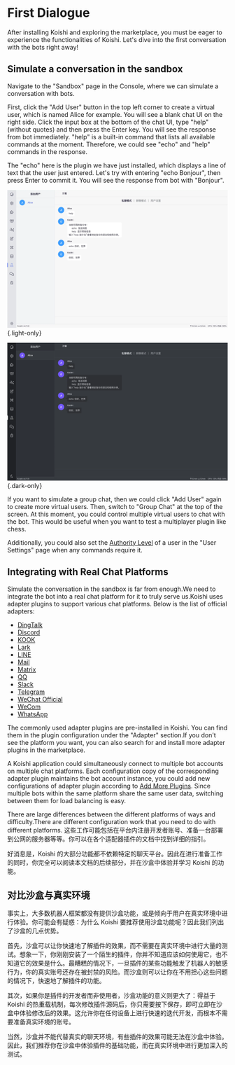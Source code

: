# First Dialogue

After installing Koishi and exploring the marketplace, you must be eager to experience the functionalities of Koishi. Let's dive into the first conversation with the bots right away!

## Simulate a conversation in the sandbox

Navigate to the "Sandbox" page in the Console, where we can simulate a conversation with bots.

First, click the "Add User" button in the top left corner to create a virtual user, which is named Alice for example. You will see a blank chat UI on the right side. Click the input box at the bottom of the chat UI, type "help" (without quotes) and then press the Enter key. You will see the response from bot immediately. "help" is a built-in command that lists all available commands at the moment. Therefore, we could see "echo" and "help" commands in the response.

The "echo" here is the plugin we have just installed, which displays a line of text that the user just entered. Let's try with entering "echo Bonjour", then press Enter to commit it. You will see the response from bot with "Bonjour".

![sandbox](/manual/console/sandbox.light.webp) {.light-only}

![sandbox](/manual/console/sandbox.dark.webp) {.dark-only}

If you want to simulate a group chat, then we could click "Add User" again to create more virtual users. Then, switch to "Group Chat" at the top of the screen. At this moment, you could control multiple virtual users to chat with the bot. This would be useful when you want to test a multiplayer plugin like chess.

Additionally, you could also set the [Authority Level](../usage/customize.md#权限管理) of a user in the "User Settings" page when any commands require it.

## Integrating with Real Chat Platforms

Simulate the conversation in the sandbox is far from enough.We need to integrate the bot into a real chat platform for it to truly serve us.Koishi uses adapter plugins to support various chat platforms. Below is the list of official adapters:

- [DingTalk](../../plugins/adapter/dingtalk.md)
- [Discord](../../plugins/adapter/discord.md)
- [KOOK](../../plugins/adapter/kook.md)
- [Lark](../../plugins/adapter/lark.md)
- [LINE](../../plugins/adapter/line.md)
- [Mail](../../plugins/adapter/mail.md)
- [Matrix](../../plugins/adapter/matrix.md)
- [QQ](../../plugins/adapter/qq.md)
- [Slack](../../plugins/adapter/slack.md)
- [Telegram](../../plugins/adapter/telegram.md)
- [WeChat Official](../../plugins/adapter/wechat-official.md)
- [WeCom](../../plugins/adapter/wecom.md)
- [WhatsApp](../../plugins/adapter/whatsapp.md)

The commonly used adapter plugins are pre-installed in Koishi. You can find them in the plugin configuration under the "Adapter" section.If you don't see the platform you want, you can also search for and install more adapter plugins in the marketplace.

A Koishi application could simultaneously connect to multiple bot accounts on multiple chat platforms. Each configuration copy of the corresponding adapter plugin maintains the bot account instance, you could add new configurations of adapter plugin according to [Add More Plugins](./market.md#添加更多插件). Since multiple bots within the same platform share the same user data, switching between them for load balancing is easy.

There are large differences between the different platforms of ways and difficulty.There are different configuration work that you need to do with different platforms. 这些工作可能包括在平台内注册开发者账号、准备一台部署到公网的服务器等等。你可以在各个适配器插件的文档中找到详细的指引。

好消息是，Koishi 的大部分功能都不依赖特定的聊天平台。因此在进行准备工作的同时，你完全可以阅读本文档的后续部分，并在沙盒中体验并学习 Koishi 的功能。

## 对比沙盒与真实环境

事实上，大多数机器人框架都没有提供沙盒功能，或是倾向于用户在真实环境中进行体验。你可能会有疑惑：为什么 Koishi 要推荐使用沙盒功能呢？因此我们列出了沙盒的几点优势。

首先，沙盒可以让你快速地了解插件的效果，而不需要在真实环境中进行大量的测试。想象一下，你刚刚安装了一个陌生的插件，你并不知道应该如何使用它，也不知道它的效果是什么。最糟糕的情况下，一旦插件的某些功能触发了机器人的敏感行为，你的真实账号还存在被封禁的风险。而沙盒则可以让你在不用担心这些问题的情况下，快速地了解插件的功能。

其次，如果你是插件的开发者而非使用者，沙盒功能的意义则更大了：得益于 Koishi 的热重载机制，每次修改插件源码后，你只需要按下保存，即可立即在沙盒中体验修改后的效果。这允许你在任何设备上进行快速的迭代开发，而根本不需要准备真实环境的账号。

当然，沙盒并不能代替真实的聊天环境，有些插件的效果可能无法在沙盒中体验。因此，我们推荐你在沙盒中体验插件的基础功能，而在真实环境中进行更加深入的测试。
